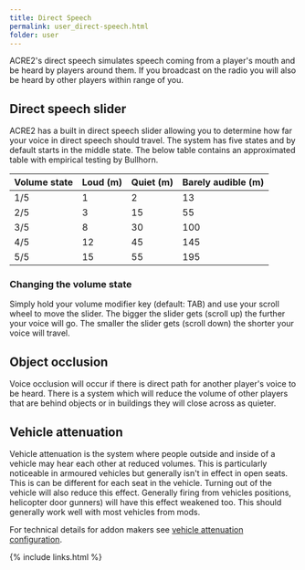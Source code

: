 ```yaml
---
title: Direct Speech
permalink: user_direct-speech.html
folder: user
---
```


ACRE2's direct speech simulates speech coming from a player's mouth and be heard by players around them. If you broadcast on the radio you will also be heard by other players within range of you.

## Direct speech slider

ACRE2 has a built in direct speech slider allowing you to determine how far your voice in direct speech should travel. The system has five states and by default starts in the middle state. The below table contains an approximated table with empirical testing by Bullhorn.

| Volume state | Loud (m)| Quiet (m)| Barely audible (m)|
| -------- | -------- | -------- | -------- |
| 1/5 | 1 | 2 | 13 |
| 2/5 | 3 | 15 | 55 | 
| 3/5 | 8 | 30 | 100 |
| 4/5 | 12 | 45 | 145 |
| 5/5 | 15 | 55 | 195 |

### Changing the volume state

Simply hold your volume modifier key (default: TAB) and use your scroll wheel to move the slider. The bigger the slider gets (scroll up) the further your voice will go. The smaller the slider gets (scroll down) the shorter your voice will travel.

## Object occlusion

Voice occlusion will occur if there is direct path for another player's voice to be heard. There is a system which will reduce the volume of other players that are behind objects or in buildings they will close across as quieter.

## Vehicle attenuation

Vehicle attenuation is the system where people outside and inside of a vehicle may hear each other at reduced volumes. This is particularly noticeable in armoured vehicles but generally isn't in effect in open seats. This is can be different for each seat in the vehicle. Turning out of the vehicle will also reduce this effect. Generally firing from vehicles positions, helicopter door gunners) will have this effect weakened too. This should generally work well with most vehicles from mods.

For technical details for addon makers see [vehicle attenuation configuration](api_vehicle-attenuation).

{% include links.html %}
